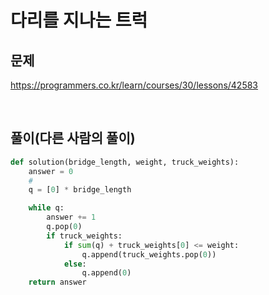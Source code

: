 # 다리를 지나는 트럭

## 문제

https://programmers.co.kr/learn/courses/30/lessons/42583

<br>

## 풀이(다른 사람의 풀이)

```python
def solution(bridge_length, weight, truck_weights):
    answer = 0
    #
    q = [0] * bridge_length

    while q:
        answer += 1
        q.pop(0)
        if truck_weights:
            if sum(q) + truck_weights[0] <= weight:
                q.append(truck_weights.pop(0))
            else:
                q.append(0)
    return answer
```
